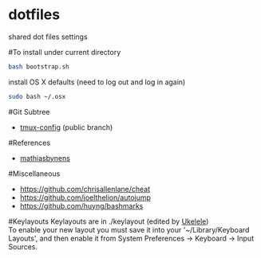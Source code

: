 dotfiles
========

shared dot files settings 

#To install
under current directory  
```bash
bash bootstrap.sh
```

install OS X defaults (need to log out and log in again)
```bash
sudo bash ~/.osx
```

#Git Subtree
* [tmux-config](https://github.com/idf/tmux-config) (public branch)

#References
* [mathiasbynens](https://github.com/mathiasbynens/dotfiles)

#Miscellaneous
* https://github.com/chrisallenlane/cheat
* https://github.com/joelthelion/autojump
* https://github.com/huyng/bashmarks

#Keylayouts
Keylayouts are in ./keylayout  (edited by [Ukelele](http://scripts.sil.org/cms/scripts/page.php?site_id=nrsi&id=ukelele))  
To enable your new layout you must save it into your '~/Library/Keyboard Layouts', and then enable it from System Preferences -> Keyboard -> Input Sources.  